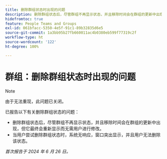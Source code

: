 ```yaml
---
title: 删除群组状态时出现的问题
description: 删除群组状态后，尽管群组不再显示状态，并且移除时间会在群组的更新中出现，但它最终会重新显示而无需用户进行修改。
hidefromtoc: true
feature: People Teams and Groups
exl-id: 061bfacc-5350-4e5f-91c1-89b32835d6e5
source-git-commit: 1a3bb95b27fb660011ac4b0380eb599f77319c2f
workflow-type: ht
source-wordcount: '122'
ht-degree: 100%

---
```


# 群组：删除群组状态时出现的问题

>[!NOTE]
>
>由于无法重现，此问题已关闭。

已报告以下有关删除群组状态的问题：

* 删除群组状态后，尽管群组不再显示状态，并且移除时间会在群组的更新中出现，但它最终会重新显示而无需用户进行修改。
* 当用户尝试删除群组状态时，系统无响应，窗口突出显示，并且用户无法删除该状态。

_首次报告于 2024 年 6 月 26 日。_

